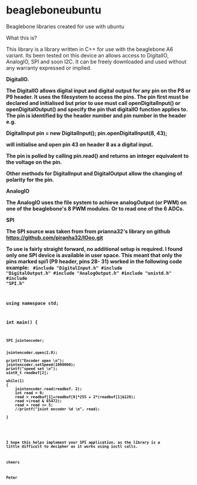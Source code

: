 beagleboneubuntu
================

Beaglebone libraries created for use with ubuntu

What this is?

This library is a library written in C++ for use with the beaglebone A6 variant. Its been tested on this device an allows access to DigitalIO, AnalogIO, SPI and soon I2C. It can be freely downloaded and used without any warranty expressed or implied. 

<b>DigitalIO.<b>

The DigitalIO allows digital input and digital output for any pin on the P8 or P9 header. It uses the filesystem to access the pins. The pin first must be declared and initialised but prior to use must call openDigitalInput() or openDigitalOutput() and specify the pin that digitalIO function applies to. The pin is identified by the header number and pin number in the header e.g.

DigitalInput pin = new DigitalInput();
pin.openDigitalInput(8, 43);

will initialise and open pin 43 on header 8 as a digital input. 

The pin is polled by calling pin.read() and returns an integer equivalent to the voltage on the pin.

Other methods for DigitalInput and DigitalOutput allow the changing of polarity for the pin.

<b>AnalogIO<b>

The AnalogIO uses the file system to achieve analogOutput (or PWM) on one of the beaglebone's 8 PWM modules. Or to read one of the 6 ADCs.



<b>SPI<b> 

The SPI source was taken from from prianna32's library on github https://github.com/piranha32/IOoo.git

To use is fairly straight forward, no additional setup is required. I found only one SPI device is available in user space. This meant that only the pins marked spi1 (P9 header, pins 28- 31) worked in the following code example:
<code>
#include "DigitalInput.h"
#include "DigitalOutput.h"
#include "AnalogOutput.h"
#include "unistd.h"
#include "SPI.h"

using namespace std;

int main() {


	SPI jointencoder;


	jointencoder.open(2,0);

	printf("Encoder open \n");
	jointencoder.setSpeed(1000000);
	printf("speed set \n");
	uint8_t readbuf[2];

	while(1)
	{
		jointencoder.read(readbuf, 2);
		int read = 0;
		read = readbuf[1]+readbuf[0]*255 + 2*(readbuf[1]&128);
		read =(read & 65472);
		read = read >> 5;
		//printf("joint encoder %d \n", read);

	}
<code>

I hope this helps implement your SPI application, as the library is a little difficult to decipher as it works using ioctl calls.

cheers

Peter
